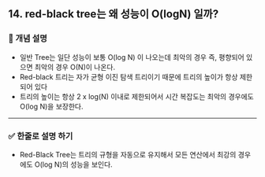## 14. red-black tree는 왜 성능이 O(logN) 일까?

### 🧠 개념 설명

- 일반 Tree는 일단 성능이 보통 O(log N) 이 나오는데 최악의 경우 즉, 평향되어 있으면 최악의 경우 O(N)이 나온다.
- Red-black 트리는 자가 균형 이진 탐색 트리이기 때문에 트리의 높이가 항상 제한되어 있다
- 트리의 높이는 항상 2 x log(N) 이내로 제한되어서 시간 복잡도는 최악의 경우에도 O(log N)을 보장한다.

---
### ✅ 한줄로 설명 하기

- Red-Black Tree는 트리의 규형을 자동으로 유지해서 모든 연산에서 최강의 경우에도 O(log N)의 성능을 보인다.




